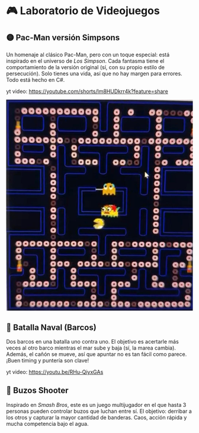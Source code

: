 # 🎮 Laboratorio de Videojuegos

## 🟡 Pac-Man versión Simpsons

Un homenaje al clásico Pac-Man, pero con un toque especial: está inspirado en el universo de *Los Simpson*. Cada fantasma tiene el comportamiento de la versión original (sí, con su propio estilo de persecución). Solo tienes una vida, así que no hay margen para errores. Todo está hecho en C#.

yt video: https://youtube.com/shorts/lm8HUDkrr4k?feature=share

![Pac-Man versión Simpsons](imagenes/pacman.jpeg)


## 🚢 Batalla Naval (Barcos)

Dos barcos en una batalla uno contra uno. El objetivo es acertarle más veces al otro barco mientras el mar sube y baja (sí, la marea cambia). Además, el cañón se mueve, así que apuntar no es tan fácil como parece. ¡Buen timing y puntería son clave!

yt video: https://youtu.be/RHu-QiyxGAs




## 🤿 Buzos Shooter

Inspirado en *Smash Bros*, este es un juego multijugador en el que hasta 3 personas pueden controlar buzos que luchan entre sí. El objetivo: derribar a los otros y capturar la mayor cantidad de banderas. Caos, acción rápida y mucha competencia bajo el agua.


